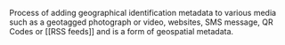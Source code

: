 
Process of adding geographical identification metadata to various media such as a geotagged photograph or video, websites, SMS message, QR Codes or [[RSS feeds]] and is a form of geospatial metadata.